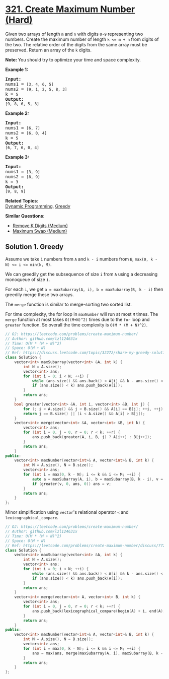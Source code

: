 # [321. Create Maximum Number (Hard)](https://leetcode.com/problems/create-maximum-number/)

<p>Given two arrays of length <code>m</code> and <code>n</code> with digits <code>0-9</code> representing two numbers. Create the maximum number of length <code>k &lt;= m + n</code> from digits of the two. The relative order of the digits from the same array must be preserved. Return an array of the <code>k</code> digits.</p>

<p><strong>Note: </strong>You should try to optimize your time and space complexity.</p>

<p><b>Example 1:</b></p>

<pre><strong>Input:</strong>
nums1 = <code>[3, 4, 6, 5]</code>
nums2 = <code>[9, 1, 2, 5, 8, 3]</code>
k = <code>5</code>
<strong>Output:</strong>
<code>[9, 8, 6, 5, 3]</code></pre>

<p><b>Example 2:</b></p>

<pre><strong>Input:</strong>
nums1 = <code>[6, 7]</code>
nums2 = <code>[6, 0, 4]</code>
k = <code>5</code>
<strong>Output:</strong>
<code>[6, 7, 6, 0, 4]</code></pre>

<p><b>Example 3:</b></p>

<pre><strong>Input:</strong>
nums1 = <code>[3, 9]</code>
nums2 = <code>[8, 9]</code>
k = <code>3</code>
<strong>Output:</strong>
<code>[9, 8, 9]</code>
</pre>

**Related Topics**:  
[Dynamic Programming](https://leetcode.com/tag/dynamic-programming/), [Greedy](https://leetcode.com/tag/greedy/)

**Similar Questions**:
* [Remove K Digits (Medium)](https://leetcode.com/problems/remove-k-digits/)
* [Maximum Swap (Medium)](https://leetcode.com/problems/maximum-swap/)

## Solution 1. Greedy

Assume we take `i` numbers from `A` and `k - i` numbers from `B`, `max(0, k - N) <= i <= min(k, M)`.

We can greedily get the subsequence of size `i` from `A` using a decreasing monoqueue of size `i`.

For each `i`, we get `a = maxSubarray(A, i), b = maxSubarray(B, k - i)` then greedily merge these two arrays.

The `merge` function is similar to merge-sorting two sorted list.

For time complexity, the for loop in `maxNumber` will run at most `M` times. The `merge` function at most takes `O((M+N)^2)` times due to the `for` loop and `greater` function. So overall the time complexity is `O(M * (M + N)^2)`.

```cpp
// OJ: https://leetcode.com/problems/create-maximum-number/
// Author: github.com/lzl124631x
// Time: O(M * (M + N)^2)
// Space: O(M + N)
// Ref: https://discuss.leetcode.com/topic/32272/share-my-greedy-solution
class Solution {
    vector<int> maxSubarray(vector<int> &A, int k) {
        int N = A.size();
        vector<int> ans;
        for (int i = 0; i < N; ++i) {
            while (ans.size() && ans.back() < A[i] && k - ans.size() < N - i) ans.pop_back();
            if (ans.size() < k) ans.push_back(A[i]);
        }
        return ans;
    }
    bool greater(vector<int> &A, int i, vector<int> &B, int j) {
        for (; i < A.size() && j < B.size() && A[i] == B[j]; ++i, ++j);
        return j == B.size() || (i < A.size() && A[i] > B[j]);
    }
    vector<int> merge(vector<int> &A, vector<int> &B, int k) {
        vector<int> ans;
        for (int i = 0, j = 0, r = 0; r < k; ++r) {
            ans.push_back(greater(A, i, B, j) ? A[i++] : B[j++]);
        }
        return ans;
    }
public:
    vector<int> maxNumber(vector<int>& A, vector<int>& B, int k) {
        int M = A.size(), N = B.size();
        vector<int> ans;
        for (int i = max(0, k - N); i <= k && i <= M; ++i) {
            auto a = maxSubarray(A, i), b = maxSubarray(B, k - i), v = merge(a, b, k);
            if (greater(v, 0, ans, 0)) ans = v;
        }
        return ans;
    }
};
```

Minor simplification using `vector`'s relational operator `<` and `lexicographical_compare`.

```cpp
// OJ: https://leetcode.com/problems/create-maximum-number/
// Author: github.com/lzl124631x
// Time: O(M * (M + N)^2)
// Space: O(M + N)
// Ref: https://leetcode.com/problems/create-maximum-number/discuss/77286/Short-Python-Ruby-C%2B%2B
class Solution {
    vector<int> maxSubarray(vector<int> &A, int k) {
        int N = A.size();
        vector<int> ans;
        for (int i = 0; i < N; ++i) {
            while (ans.size() && ans.back() < A[i] && k - ans.size() < N - i) ans.pop_back();
            if (ans.size() < k) ans.push_back(A[i]);
        }
        return ans;
    }
    vector<int> merge(vector<int> A, vector<int> B, int k) {
        vector<int> ans;
        for (int i = 0, j = 0, r = 0; r < k; ++r) {
            ans.push_back(lexicographical_compare(begin(A) + i, end(A), begin(B) + j, end(B)) ? B[j++] : A[i++]);
        }
        return ans;
    }
public:
    vector<int> maxNumber(vector<int>& A, vector<int>& B, int k) {
        int M = A.size(), N = B.size();
        vector<int> ans;
        for (int i = max(0, k - N); i <= k && i <= M; ++i) {
            ans = max(ans, merge(maxSubarray(A, i), maxSubarray(B, k - i), k));
        }
        return ans;
    }
};
```
